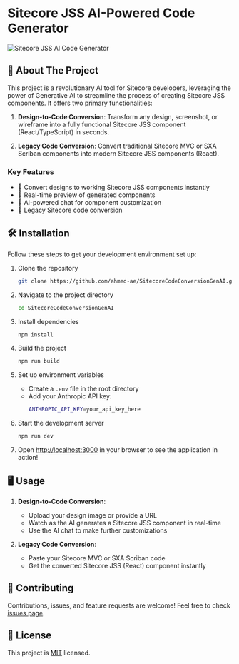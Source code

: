 # Sitecore JSS AI-Powered Code Generator

![Sitecore JSS AI Code Generator](https://postimg.cc/Yv6NTvVr)
## 🚀 About The Project

This project is a revolutionary AI tool for Sitecore developers, leveraging the power of Generative AI to streamline the process of creating Sitecore JSS components. It offers two primary functionalities:

1. **Design-to-Code Conversion**: Transform any design, screenshot, or wireframe into a fully functional Sitecore JSS component (React/TypeScript) in seconds.

2. **Legacy Code Conversion**: Convert traditional Sitecore MVC or SXA Scriban components into modern Sitecore JSS components (React).

### Key Features

- 🎨 Convert designs to working Sitecore JSS components instantly
- 🔄 Real-time preview of generated components
- 💬 AI-powered chat for component customization
- 🔧 Legacy Sitecore code conversion

## 🛠️ Installation

Follow these steps to get your development environment set up:

1. Clone the repository
   ```bash
   git clone https://github.com/ahmed-ae/SitecoreCodeConversionGenAI.git
   ```

2. Navigate to the project directory
   ```bash
   cd SitecoreCodeConversionGenAI
   ```

3. Install dependencies
   ```bash
   npm install
   ```

4. Build the project
   ```bash
   npm run build
   ```

5. Set up environment variables
   - Create a `.env` file in the root directory
   - Add your Anthropic API key:
     ```bash
     ANTHROPIC_API_KEY=your_api_key_here
     ```

6. Start the development server
   ```bash
   npm run dev
   ```

7. Open [http://localhost:3000](http://localhost:3000) in your browser to see the application in action!

## 🖥️ Usage

1. **Design-to-Code Conversion**:
   - Upload your design image or provide a URL
   - Watch as the AI generates a Sitecore JSS component in real-time
   - Use the AI chat to make further customizations

2. **Legacy Code Conversion**:
   - Paste your Sitecore MVC or SXA Scriban code
   - Get the converted Sitecore JSS (React) component instantly

## 🤝 Contributing

Contributions, issues, and feature requests are welcome! Feel free to check [issues page](https://github.com/ahmed-ae/SitecoreCodeConversionGenAI/issues).

## 📝 License

This project is [MIT](https://choosealicense.com/licenses/mit/) licensed.




